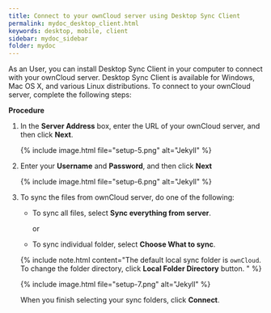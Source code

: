 ```yaml
---
title: Connect to your ownCloud server using Desktop Sync Client
permalink: mydoc_desktop_client.html
keywords: desktop, mobile, client
sidebar: mydoc_sidebar
folder: mydoc
---
```


As an User, you can install Desktop Sync Client in your computer to connect with your ownCloud server. Desktop Sync Client is available for Windows, Mac OS X, and various Linux distributions. To connect to your ownCloud server, complete the following steps:

**Procedure**

1. In the **Server Address** box, enter the URL of your ownCloud server, and then click **Next**.

    {% include image.html file="setup-5.png" alt="Jekyll"  %}

2. Enter your **Username** and **Password**, and then click **Next**

    {% include image.html file="setup-6.png" alt="Jekyll"  %}

3. To sync the files from ownCloud server, do one of the following:
    * To sync all files, select **Sync everything from server**.

        or

    * To sync individual folder, select **Choose What to sync**.

    
    {% include note.html content="The default local sync folder is `ownCloud`. To change the folder directory, click **Local Folder Directory** button.  " %}

    {% include image.html file="setup-7.png" alt="Jekyll"  %}

    When you finish selecting your sync folders, click **Connect**.

